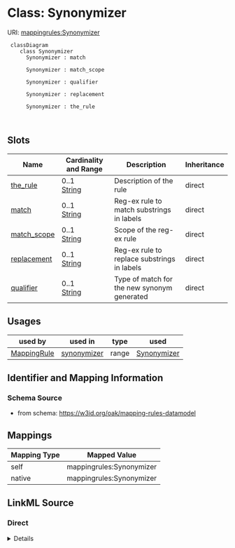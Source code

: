 # Class: Synonymizer



URI: [mappingrules:Synonymizer](https://w3id.org/oak/mapping-rules-datamodel/Synonymizer)



```{mermaid}
 classDiagram
    class Synonymizer
      Synonymizer : match
        
      Synonymizer : match_scope
        
      Synonymizer : qualifier
        
      Synonymizer : replacement
        
      Synonymizer : the_rule
        
      
```




<!-- no inheritance hierarchy -->


## Slots

| Name | Cardinality and Range | Description | Inheritance |
| ---  | --- | --- | --- |
| [the_rule](the_rule.md) | 0..1 <br/> [String](String.md) | Description of the rule | direct |
| [match](match.md) | 0..1 <br/> [String](String.md) | Reg-ex rule to match substrings in labels | direct |
| [match_scope](match_scope.md) | 0..1 <br/> [String](String.md) | Scope of the reg-ex rule | direct |
| [replacement](replacement.md) | 0..1 <br/> [String](String.md) | Reg-ex rule to replace substrings in labels | direct |
| [qualifier](qualifier.md) | 0..1 <br/> [String](String.md) | Type of match for the new synonym generated | direct |





## Usages

| used by | used in | type | used |
| ---  | --- | --- | --- |
| [MappingRule](MappingRule.md) | [synonymizer](synonymizer.md) | range | [Synonymizer](Synonymizer.md) |






## Identifier and Mapping Information







### Schema Source


* from schema: https://w3id.org/oak/mapping-rules-datamodel





## Mappings

| Mapping Type | Mapped Value |
| ---  | ---  |
| self | mappingrules:Synonymizer |
| native | mappingrules:Synonymizer |





## LinkML Source

<!-- TODO: investigate https://stackoverflow.com/questions/37606292/how-to-create-tabbed-code-blocks-in-mkdocs-or-sphinx -->

### Direct

<details>
```yaml
name: Synonymizer
from_schema: https://w3id.org/oak/mapping-rules-datamodel
rank: 1000
attributes:
  the_rule:
    name: the_rule
    description: Description of the rule.
    from_schema: https://w3id.org/oak/mapping-rules-datamodel
    rank: 1000
    range: string
  match:
    name: match
    description: Reg-ex rule to match substrings in labels.
    from_schema: https://w3id.org/oak/mapping-rules-datamodel
    rank: 1000
    range: string
  match_scope:
    name: match_scope
    description: Scope of the reg-ex rule
    from_schema: https://w3id.org/oak/mapping-rules-datamodel
    rank: 1000
    range: string
  replacement:
    name: replacement
    description: Reg-ex rule to replace substrings in labels
    from_schema: https://w3id.org/oak/mapping-rules-datamodel
    rank: 1000
    range: string
  qualifier:
    name: qualifier
    description: Type of match for the new synonym generated.
    from_schema: https://w3id.org/oak/mapping-rules-datamodel
    rank: 1000
    range: string

```
</details>

### Induced

<details>
```yaml
name: Synonymizer
from_schema: https://w3id.org/oak/mapping-rules-datamodel
rank: 1000
attributes:
  the_rule:
    name: the_rule
    description: Description of the rule.
    from_schema: https://w3id.org/oak/mapping-rules-datamodel
    rank: 1000
    alias: the_rule
    owner: Synonymizer
    domain_of:
    - Synonymizer
    range: string
  match:
    name: match
    description: Reg-ex rule to match substrings in labels.
    from_schema: https://w3id.org/oak/mapping-rules-datamodel
    rank: 1000
    alias: match
    owner: Synonymizer
    domain_of:
    - Synonymizer
    range: string
  match_scope:
    name: match_scope
    description: Scope of the reg-ex rule
    from_schema: https://w3id.org/oak/mapping-rules-datamodel
    rank: 1000
    alias: match_scope
    owner: Synonymizer
    domain_of:
    - Synonymizer
    range: string
  replacement:
    name: replacement
    description: Reg-ex rule to replace substrings in labels
    from_schema: https://w3id.org/oak/mapping-rules-datamodel
    rank: 1000
    alias: replacement
    owner: Synonymizer
    domain_of:
    - Synonymizer
    range: string
  qualifier:
    name: qualifier
    description: Type of match for the new synonym generated.
    from_schema: https://w3id.org/oak/mapping-rules-datamodel
    rank: 1000
    alias: qualifier
    owner: Synonymizer
    domain_of:
    - Synonymizer
    range: string

```
</details>